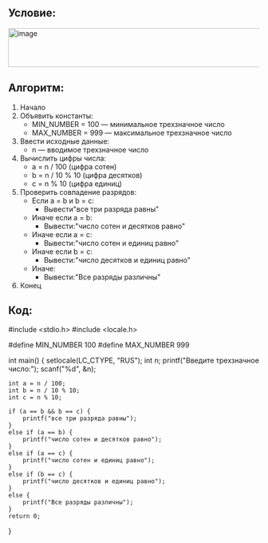## Условие:
<img width="805" height="78" alt="image" src="https://github.com/user-attachments/assets/1f21c6f3-cd68-4ffa-9c61-27d909aba313" />

## Алгоритм:
1. Начало
2. Объявить константы:
   - MIN_NUMBER = 100 — минимальное трехзначное число
   - MAX_NUMBER = 999 — максимальное трехзначное число
3. Ввести исходные данные:
   - n — вводимое трехзначное число
4. Вычислить цифры числа:
   - a = n / 100 (цифра сотен)
   - b = n / 10 % 10 (цифра десятков)
   - c = n % 10 (цифра единиц)
5. Проверить совпадение разрядов:
   - Если a = b и b = c:
     - Вывести"все три разряда равны"
   - Иначе если a = b:
     - Вывести:"число сотен и десятков равно"
   - Иначе если a = c:
     - Вывести:"число сотен и единиц равно"
   - Иначе если b = c:
     - Вывести:"число десятков и единиц равно"
   - Иначе:
     - Вывести:"Все разряды различны"
6. Конец

## Код:

#include <stdio.h> 
#include <locale.h>

#define MIN_NUMBER 100 
#define MAX_NUMBER 999

int main() { 
    setlocale(LC_CTYPE, "RUS"); 
    int n; 
    printf("Введите трехзначное число:"); 
    scanf("%d", &n);

    int a = n / 100;
    int b = n / 10 % 10;
    int c = n % 10;

    if (a == b && b == c) {
        printf("все три разряда равны");
    }
    else if (a == b) {
        printf("число сотен и десятков равно");
    }
    else if (a == c) {
        printf("число сотен и единиц равно");
    }
    else if (b == c) {
        printf("число десятков и единиц равно");
    }
    else {
        printf("Все разряды различны");
    }
    return 0;
}
